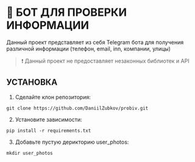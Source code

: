 # 📝 БОТ ДЛЯ ПРОВЕРКИ ИНФОРМАЦИИ
Данный проект представляет из себя Telegram бота для получения различной информации (телефон, email, inn, компании, улицы)

> ❗️ Данный проект не предоставляет незаконных библиотек и API

## УСТАНОВКА

1. Сделайте клон репозитория:
```
git clone https://github.com/DaniilZubkov/probiv.git
```
2. Установите зависимости:
```
pip install -r requirements.txt
```
3. Добавьте пустую дерикторию user_photos:
```
mkdir user_photos
```
